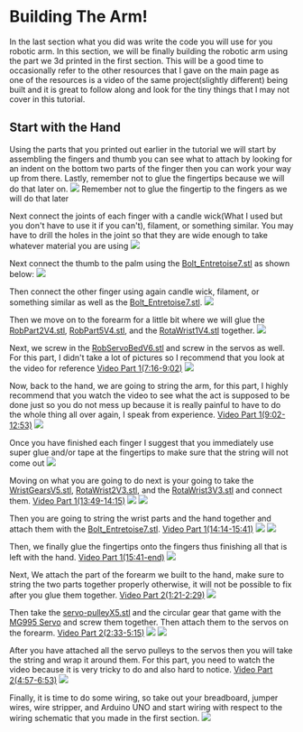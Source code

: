 # Building The Arm!
In the last section what you did was write the code you will use for you robotic arm. In this section, we will be finally building the robotic arm using the part we 3d printed in the first section. This will be a good time to occasionally refer to the other resources that I gave on the main page as one of the resources is a video of the same project(slightly different) being built and it is great to follow along and look for the tiny things that I may not cover in this tutorial.

## Start with the Hand
Using the parts that you printed out earlier in the tutorial we will start by assembling the fingers and thumb you can see what to attach by looking for an indent on the bottom two parts of the finger then you can work your way up from there. Lastly, remember not to glue the fingertips because we will do that later on.
![](RobotPartPictures/IMG_3132.jpg)
Remember not to glue the fingertip to the fingers as we will do that later

Next connect the joints of each finger with a candle wick(What I used but you don't have to use it if you can't), filament, or something similar. You may have to drill the holes in the joint so that they are wide enough to take whatever material you are using
![](RobotPartPictures/IMG_3133.jpg)

Next connect the thumb to the palm using the [Bolt_Entretoise7.stl](../Step1/RoboticParts/Bolt_entretoise7.stl) as shown below:
![](RobotPartPictures/IMG_3146.jpg)

Then connect the other finger using again candle wick, filament, or something similar as well as the [Bolt_Entretoise7.stl](../Step1/RoboticParts/Bolt_entretoise7.stl).
![](RobotPartPictures/IMG_3135.jpg)

Then we move on to the forearm for a little bit where we will glue the [RobPart2V4.stl](../Step1/RoboticParts/robpart2V4.stl), [RobPart5V4.stl](../Step1/RoboticParts/robpart5V4.stl), and the [RotaWrist1V4.stl](../Step1/RoboticParts/RotaWrist1V4.stl) together.
![](RobotPartPictures/IMG_3136.jpg)

Next, we screw in the [RobServoBedV6.stl](../Step1/RoboticParts/RobServoBedV6.stl) and screw in the servos as well. For this part, I didn't take a lot of pictures so I recommend that you look at the video for reference
[Video Part 1(7:16-9:02)](https://www.youtube.com/watch?v=vgtJY_rJWzo&t=306s)
![](RobotPartPictures/IMG_3137.jpg)

Now, back to the hand, we are going to string the arm, for this part, I highly recommend that you watch the video to see what the act is supposed to be done just so you do not mess up because it is really painful to have to do the whole thing all over again, I speak from experience.
[Video Part 1(9:02-12:53)](https://www.youtube.com/watch?v=vgtJY_rJWzo&t=306s)
![](RobotPartPictures/IMG_3141.jpg)

Once you have finished each finger I suggest that you immediately use super glue and/or tape at the fingertips to make sure that the string will not come out
![](RobotPartPictures/IMG_3143.jpg)

Moving on what you are going to do next is your going to take the [WristGearsV5.stl](../Step1/RoboticParts/WristGearsV5.stl), [RotaWrist2V3.stl](../Step1/RoboticParts/RotaWrist2V3.stl), and the [RotaWrist3V3.stl](../Step1/RoboticParts/RotaWrist3V3.stl) and connect them.
[Video Part 1(13:49-14:15)](https://www.youtube.com/watch?v=vgtJY_rJWzo&t=306s)
![](RobotPartPictures/IMG_3144.jpg)
![](RobotPartPictures/IMG_3145.jpg)

Then you are going to string the wrist parts and the hand together and attach them with the [Bolt_Entretoise7.stl](../Step1/RoboticParts/Bolt_entretoise7.stl).
[Video Part 1(14:14-15:41)](https://www.youtube.com/watch?v=vgtJY_rJWzo&t=306s)
![](RobotPartPictures/IMG_3147.jpg)
![](RobotPartPictures/IMG_3162.jpg)

Then, we finally glue the fingertips onto the fingers thus finishing all that is left with the hand.
[Video Part 1(15:41-end)](https://www.youtube.com/watch?v=vgtJY_rJWzo&t=306s)
![](RobotPartPictures/IMG_3163.png)

Next, We attach the part of the forearm we built to the hand, make sure to string the two parts together properly otherwise, it will not be possible to fix after you glue them together.
[Video Part 2(1:21-2:29)](https://www.youtube.com/watch?v=ZXy0Oxoixcg)
![](RobotPartPictures/IMG_3165.png)

Then take the [servo-pulleyX5.stl](../Step1/RoboticParts/servo-pulleyX5.stl) and the circular gear that game with the [MG995 Servo](https://www.amazon.com/DWEII-Control-Angle180-Digital-Helicopter/dp/B09V4DZGD9/ref=sr_1_15?asc_source=01H8HFYCRM99TJ9FED7FSB1ZXC&dib=eyJ2IjoiMSJ9.6grwfkoyJ6HnBMbId0tZ-SsNYFFbEHub7-BdyEL43XhDYyUbwHrOFggkrCDLxJJynbS8cRs8hepFB3QHM_OyviPjBLocVihZlRVxyiyDr1P8QTCHtRFNmIh6xnCW8f_V-K4vuh1VMhVYQSkc6dBSpu0s1i6FFm0lCYonhSFX5V2tDyTMkTR1n62QVVw2_bRe4ovSPFq5K39vAA6IoQABM2pFRmjK_kUB0OMA7CCChrjajaAn1WNZ96io8WeHZECFXQI_3l2Csaa43NpL6o8-OJaIYqD33cX7BB8KXOEYNIM.K4QUcSvYJOfGUtULuF0z6Ywxlf9ayzLpfKCNPtGtNqI&dib_tag=se&keywords=mg995+servo&qid=1719715345&sr=8-15&tag=namespacebran689-20) and screw them together. Then attach them to the servos on the forearm.
[Video Part 2(2:33-5:15)](https://www.youtube.com/watch?v=ZXy0Oxoixcg)
![](RobotPartPictures/IMG_3167.jpg)
![](RobotPartPictures/IMG_3166.png)

After you have attached all the servo pulleys to the servos then you will take the string and wrap it around them. For this part, you need to watch the video because it is very tricky to do and also hard to notice.
[Video Part 2(4:57-6:53)](https://www.youtube.com/watch?v=ZXy0Oxoixcg)
![](RobotPartPictures/IMG_3181.png)

Finally, it is time to do some wiring, so take out your breadboard, jumper wires, wire stripper, and Arduino UNO and start wiring with respect to the wiring schematic that you made in the first section.
![](../Step1/Schematics/WiringSchematic.png)
